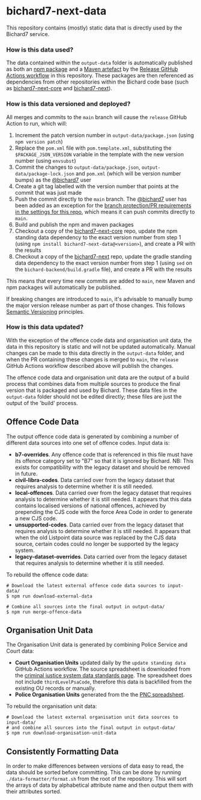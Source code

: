 # bichard7-next-data

This repository contains (mostly) static data that is directly used by the Bichard7 service.

### How is this data used?

The data contained within the `output-data` folder is automatically published as both an [npm package](https://www.npmjs.com/package/@moj-bichard7-developers/bichard7-next-data) and a [Maven artefact](https://repo1.maven.org/maven2/io/github/ministryofjustice/bichard7/bichard7-next-data/) by the [Release GitHub Actions workflow](https://github.com/ministryofjustice/bichard7-next-data/actions/workflows/release.yml) in this repository. These packages are then referenced as dependencies from other repositories within the Bichard code base (such as [bichard7-next-core](https://github.com/ministryofjustice/bichard7-next-core/) and [bichard7-next](https://github.com/ministryofjustice/bichard7-next/)).

### How is this data versioned and deployed?

All merges and commits to the `main` branch will cause the `release` GitHub Action to run, which will:

1. Increment the patch version number in `output-data/package.json` (using `npm version patch`)
1. Replace the `pom.xml` file with `pom.template.xml`, substituting the `$PACKAGE_JSON_VERSION` variable in the template with the new version number (using `envsubst`)
1. Commit the changes to `output-data/package.json`, `output-data/package-lock.json` and `pom.xml` (which will be version number bumps) as the [@bichard7](https://github.com/bichard7) user
1. Create a git tag labelled with the version number that points at the commit that was just made
1. Push the commit directly to the `main` branch. The [@bichard7](https://github.com/bichard7) user has been added as an exception for the [branch protection/PR requirements in the settings for this repo](https://github.com/ministryofjustice/bichard7-next-data/settings/branch_protection_rules/24520361), which means it can push commits directly to `main`.
1. Build and publish the npm and maven packages
1. Checkout a copy of the [bichard7-next-core](https://github.com/ministryofjustice/bichard7-next-core/) repo, update the npm standing data dependency to the exact version number from step 1 (using `npm install bichard7-next-data@<version>`), and create a PR with the results
1. Checkout a copy of the [bichard7-next](https://github.com/ministryofjustice/bichard7-next/) repo, update the gradle standing data dependency to the exact version number from step 1 (using `sed` on the `bichard-backend/build.gradle` file), and create a PR with the results

This means that every time new commits are added to `main`, new Maven and npm packages will automatically be published.

If breaking changes are introduced to `main`, it's advisable to manually bump the major version release number as part of those changes. This follows [Semantic Versioning](https://semver.org/) principles.

### How is this data updated?

With the exception of the offence code data and organisation unit data, the data in this repository is static and will not be updated automatically. Manual changes can be made to this data directly in the `output-data` folder, and when the PR containing these changes is merged to `main`, the `release` GitHub Actions workflow described above will publish the changes.

The offence code data and organisation unit data are the output of a build process that combines data from multiple sources to produce the final version that is packaged and used by Bichard. These data files in the `output-data` folder should not be edited directly; these files are just the output of the 'build' process.

## Offence Code Data

The output offence code data is generated by combining a number of different data sources into one set of offence codes. Input data is:

- **b7-overrides**. Any offence code that is referenced in this file must have its offence category set to "B7" so that it is ignored by Bichard. NB: This exists for compatibility with the legacy dataset and should be removed in future.
- **civil-libra-codes**. Data carried over from the legacy dataset that requires analysis to determine whether it is still needed.
- **local-offences**. Data carried over from the legacy dataset that requires analysis to determine whether it is still needed. It appears that this data contains localised versions of national offences, achieved by prepending the CJS code with the force Area Code in order to generate a new CJS code.
- **unsupported-codes**. Data carried over from the legacy dataset that requires analysis to determine whether it is still needed. It appears that when the old Listpoint data source was replaced by the CJS data source, certain codes could no longer be supported by the legacy system.
- **legacy-dataset-overrides**. Data carried over from the legacy dataset that requires analysis to determine whether it is still needed.

To rebuild the offence code data:

```
# Download the latest external offence code data sources to input-data/
$ npm run download-external-data

# Combine all sources into the final output in output-data/
$ npm run merge-offence-data
```

## Organisation Unit Data

The Organisation Unit data is generated by combining Police Service and Court data:

- **Court Organisation Units** updated daily by the `update standing data` GitHub Actions workflow. The source spreadsheet is downloaded from the [criminal justice system data standards page](https://www.gov.uk/guidance/criminal-justice-system-data-standards-forum-guidance). The spreadsheet does not include `thirdLevelPsaCode`, therefore this data is backfilled from the existing OU records or manually.
- **Police Organisation Units** generated from the the [PNC spreadsheet](input-data/organisation-unit/INC275907.UT400J.FSCODES.xlsx).

To rebuild the organisation unit data:

```
# Download the latest external organisation unit data sources to input-data/
# and combine all sources into the final output in output-data/
$ npm run download-organisation-unit-data
```

## Consistently Formatting Data

In order to make differences between versions of data easy to read, the data should be sorted before committing. This can be done by running `./data-formatter/format.sh` from the root of the repository. This will sort the arrays of data by alphabetical attribute name and then output them with their attributes sorted.
